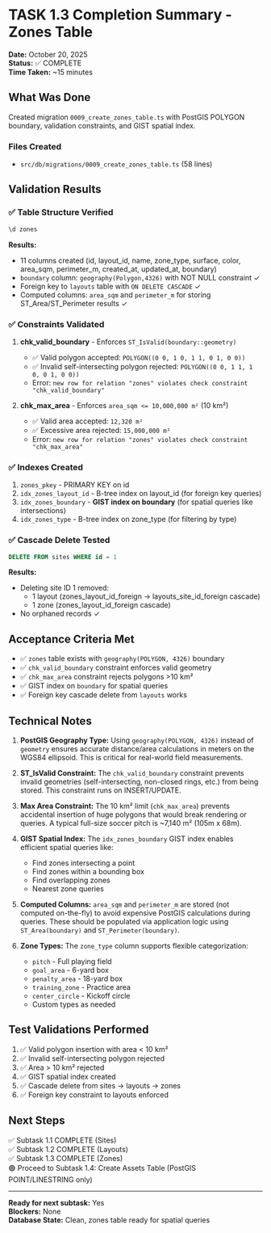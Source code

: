 # TASK 1.3 Completion Summary - Zones Table

**Date:** October 20, 2025  
**Status:** ✅ COMPLETE  
**Time Taken:** ~15 minutes

## What Was Done

Created migration `0009_create_zones_table.ts` with PostGIS POLYGON boundary, validation constraints, and GIST spatial index.

### Files Created
- `src/db/migrations/0009_create_zones_table.ts` (58 lines)

## Validation Results

### ✅ Table Structure Verified
```sql
\d zones
```
**Results:**
- 11 columns created (id, layout_id, name, zone_type, surface, color, area_sqm, perimeter_m, created_at, updated_at, boundary)
- `boundary` column: `geography(Polygon,4326)` with NOT NULL constraint ✓
- Foreign key to `layouts` table with `ON DELETE CASCADE` ✓
- Computed columns: `area_sqm` and `perimeter_m` for storing ST_Area/ST_Perimeter results ✓

### ✅ Constraints Validated
1. **chk_valid_boundary** - Enforces `ST_IsValid(boundary::geometry)`
   - ✅ Valid polygon accepted: `POLYGON((0 0, 1 0, 1 1, 0 1, 0 0))`
   - ✅ Invalid self-intersecting polygon rejected: `POLYGON((0 0, 1 1, 1 0, 0 1, 0 0))`
   - Error: `new row for relation "zones" violates check constraint "chk_valid_boundary"`

2. **chk_max_area** - Enforces `area_sqm <= 10,000,000 m²` (10 km²)
   - ✅ Valid area accepted: `12,320 m²`
   - ✅ Excessive area rejected: `15,000,000 m²`
   - Error: `new row for relation "zones" violates check constraint "chk_max_area"`

### ✅ Indexes Created
1. `zones_pkey` - PRIMARY KEY on id
2. `idx_zones_layout_id` - B-tree index on layout_id (for foreign key queries)
3. `idx_zones_boundary` - **GIST index on boundary** (for spatial queries like intersections)
4. `idx_zones_type` - B-tree index on zone_type (for filtering by type)

### ✅ Cascade Delete Tested
```sql
DELETE FROM sites WHERE id = 1
```
**Results:**
- Deleting site ID 1 removed:
  - 1 layout (zones_layout_id_foreign → layouts_site_id_foreign cascade)
  - 1 zone (zones_layout_id_foreign cascade)
- No orphaned records ✓

## Acceptance Criteria Met

- ✅ `zones` table exists with `geography(POLYGON, 4326)` boundary
- ✅ `chk_valid_boundary` constraint enforces valid geometry
- ✅ `chk_max_area` constraint rejects polygons >10 km²
- ✅ GIST index on `boundary` for spatial queries
- ✅ Foreign key cascade delete from `layouts` works

## Technical Notes

1. **PostGIS Geography Type:** Using `geography(POLYGON, 4326)` instead of `geometry` ensures accurate distance/area calculations in meters on the WGS84 ellipsoid. This is critical for real-world field measurements.

2. **ST_IsValid Constraint:** The `chk_valid_boundary` constraint prevents invalid geometries (self-intersecting, non-closed rings, etc.) from being stored. This constraint runs on INSERT/UPDATE.

3. **Max Area Constraint:** The 10 km² limit (`chk_max_area`) prevents accidental insertion of huge polygons that would break rendering or queries. A typical full-size soccer pitch is ~7,140 m² (105m x 68m).

4. **GIST Spatial Index:** The `idx_zones_boundary` GIST index enables efficient spatial queries like:
   - Find zones intersecting a point
   - Find zones within a bounding box
   - Find overlapping zones
   - Nearest zone queries

5. **Computed Columns:** `area_sqm` and `perimeter_m` are stored (not computed on-the-fly) to avoid expensive PostGIS calculations during queries. These should be populated via application logic using `ST_Area(boundary)` and `ST_Perimeter(boundary)`.

6. **Zone Types:** The `zone_type` column supports flexible categorization:
   - `pitch` - Full playing field
   - `goal_area` - 6-yard box
   - `penalty_area` - 18-yard box
   - `training_zone` - Practice area
   - `center_circle` - Kickoff circle
   - Custom types as needed

## Test Validations Performed

1. ✅ Valid polygon insertion with area < 10 km²
2. ✅ Invalid self-intersecting polygon rejected
3. ✅ Area > 10 km² rejected
4. ✅ GIST spatial index created
5. ✅ Cascade delete from sites → layouts → zones
6. ✅ Foreign key constraint to layouts enforced

## Next Steps

✅ Subtask 1.1 COMPLETE (Sites)  
✅ Subtask 1.2 COMPLETE (Layouts)  
✅ Subtask 1.3 COMPLETE (Zones)  
🟢 Proceed to Subtask 1.4: Create Assets Table (PostGIS POINT/LINESTRING only)

---

**Ready for next subtask:** Yes  
**Blockers:** None  
**Database State:** Clean, zones table ready for spatial queries
